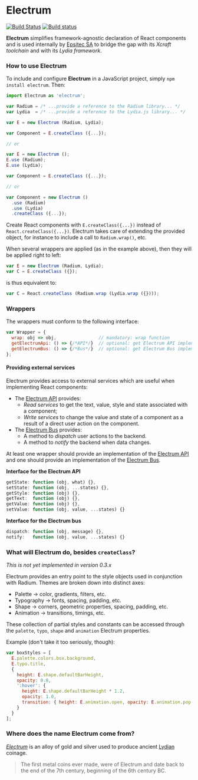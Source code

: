 # Electrum

[![Build Status](https://travis-ci.org/epsitec-sa/electrum.svg?branch=master)](https://travis-ci.org/epsitec-sa/electrum)
[![Build status](https://ci.appveyor.com/api/projects/status/rik5ss091uvmcewh?svg=true)](https://ci.appveyor.com/project/epsitec/electrum)

**Electrum** simplifies framework-agnostic declaration of React components and is used
internally by [Epsitec SA](https://github.com/epsitec-sa/) to bridge the gap with its
_Xcraft toolchain_ and with its _Lydia framework_.

### How to use Electrum

To include and configure **Electrum** in a JavaScript project, simply
`npm install electrum`. Then:

```js
import Electrum as 'electrum';

var Radium = /* ...provide a reference to the Radium library... */
var Lydia  = /* ...provide a reference to the Lydia.js library... */

var E = new Electrum (Radium, Lydia);

var Component = E.createClass ({...});

// or

var E = new Electrum ();
E.use (Radium);
E.use (Lydia);

var Component = E.createClass ({...});

// or

var Component = new Electrum ()
  .use (Radium)
  .use (Lydia)
  .createClass ({...});
```

Create React components with `E.createClass({...})` instead of
`React.createClass({...})`. Electrum takes care of extending the
provided object, for instance to include a call to `Radium.wrap()`,
etc.

When several wrappers are applied (as in the example above), then
they will be applied right to left:

```js
var E = new Electrum (Radium, Lydia);
var C = E.createClass ({});
```
is thus equivalent to:
```js
var C = React.createClass (Radium.wrap (Lydia.wrap ({})));
```

### Wrappers

The wrappers must conform to the following interface:

```js
var Wrapper = {
  wrap: obj => obj,                // mandatory: wrap function
  getElectrumApi: () => {/*API*/}  // optional: get Electrum API implementation
  getElectrumBus: () => {/*Bus*/}  // optional: get Electrum Bus implementation
};
```

#### Providing external services

Electrum provides access to external services which are useful
when implementing React components:

* The [Electrum API](doc/API.md) provides:
   * _Read services_ to get the text, value, style and state
     associated with a component;
   * _Write services_ to change the value and state of a component
     as a result of a direct user action on the component.
* The [Electrum Bus](doc/Bus.md) provides:
   * A method to _dispatch_ user actions to the backend.
   * A method to _notify_ the backend when data changes.

At least one wrapper should provide an implementation of the
[Electrum API](API.md) and one should provide an implementation
of the [Electrum Bus](Bus.md).

**Interface for the Electrum API**

```js
getState: function (obj, what) {},
setState: function (obj, ...states) {},
getStyle: function (obj) {},
getText:  function (obj) {},
getValue: function (obj) {},
setValue: function (obj, value, ...states) {}
```

**Interface for the Electrum bus**

```js
dispatch: function (obj, message) {},
notify:   function (obj, value, ...states) {}
```

### What will Electrum do, besides `createClass`?

_This is not yet implemented in version 0.3.x_

Electrum provides an entry point to the style objects used in conjunction with Radium.
Themes are broken down into distinct axes:

* Palette &rarr; color, gradients, filters, etc.
* Typography &rarr; fonts, spacing, padding, etc.
* Shape &rarr; corners, geometric properties, spacing, padding, etc.
* Animation &rarr; transitions, timings, etc.

These collection of partial styles and constants can be accessed through the `palette`,
`typo`, `shape` and `animation` Electrum properties.

Example (don't take it too seriously, though):

```js
var boxStyles = [
  E.palette.colors.box.background,
  E.typo.title,
  {
    height: E.shape.defaultBarHeight,
    opacity: 0.8,
    ':hover': {
      height: E.shape.defaultBarHeight * 1.2,
      opacity: 1.0,
      transition: { height: E.animation.open, opacity: E.animation.pop }
    }
  }
];
```

### Where does the name Electrum come from?

[_Electrum_](http://en.wikipedia.org/wiki/Electrum) is an alloy of gold and silver used to
produce ancient [Lydian](http://en.wikipedia.org/wiki/Lydia) coinage.

> The first metal coins ever made, were of Electrum and date back to the end of the 7th century,
> beginning of the 6th century BC.
